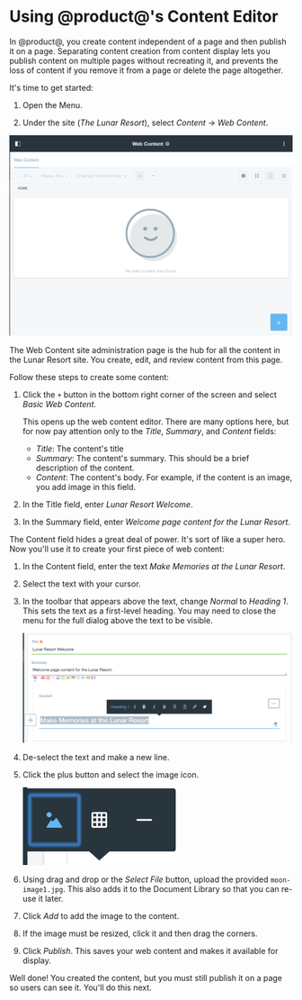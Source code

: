 # Using @product@'s Content Editor

In @product@, you create content independent of a page and then publish it on
a page. Separating content creation from content display lets you publish
content on multiple pages without recreating it, and prevents the loss of
content if you remove it from a page or delete the page altogether. 

It's time to get started: 

1.  Open the Menu.

2.  Under the site (*The Lunar Resort*), select *Content* &rarr; *Web Content*.

<!-- Russ QA: We shouldn't assume the Lunar Resort site exists. -->

![Figure X: The Web Content page.](../../../images/001-web-content-page.png)

The Web Content site administration page is the hub for all the content in the
Lunar Resort site.  You create, edit, and review content from this page. 

Follow these steps to create some content:

1.  Click the `+` button in the bottom right corner of the screen and select
    *Basic Web Content*.

    This opens up the web content editor. There are many options here, but for
    now pay attention only to the *Title*, *Summary*, and *Content* fields:

    - *Title*: The content's title
    - *Summary*: The content's summary. This should be a brief description of 
      the content.
    - *Content*: The content's body. For example, if the content is an image, 
      you add image in this field. 

2.  In the Title field, enter *Lunar Resort Welcome*.

3.  In the Summary field, enter *Welcome page content for the Lunar Resort*.

The Content field hides a great deal of power. It's sort of like a super hero.
Now you'll use it to create your first piece of web content:

1.  In the Content field, enter the text *Make Memories at the Lunar Resort*.

2.  Select the text with your cursor.

3.  In the toolbar that appears above the text, change *Normal* to *Heading 1*.
    This sets the text as a first-level heading. You may need to close the menu
    for the full dialog above the text to be visible.

    ![Figure X: The Content field lets you format text on the fly.](../../../images/001-text-options.png)

4.  De-select the text and make a new line.

5.  Click the plus button and select the image icon.

    ![Figure X: To begin adding an image, select the image icon.](../../../images/001-image-icon.png)

6.  Using drag and drop or the *Select File* button, upload the provided
    `moon-image1.jpg`. This also adds it to the Document Library so that you can
    re-use it later.

    <!--Provided where? Not in liferay-docs/discover/portal/images/.-->

7.  Click *Add* to add the image to the content. 

8.  If the image must be resized, click it and then drag the corners.

9.  Click *Publish*. This saves your web content and makes it available for 
    display.

Well done! You created the content, but you must still publish it on a page so
users can see it. You'll do this next. 
